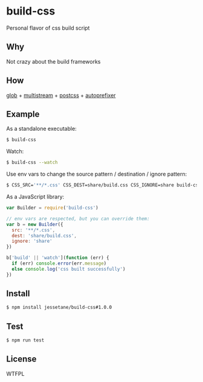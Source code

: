 # build-css
Personal flavor of css build script

## Why
Not crazy about the build frameworks

## How
[glob](https://github.com/isaacs/node-glob) + [multistream](https://github.com/feross/multistream) + [postcss](https://github.com/postcss/postcss) + [autoprefixer](https://github.com/postcss/autoprefixer-core)

## Example
As a standalone executable:
```bash
$ build-css
```

Watch:
```bash
$ build-css --watch
```

Use env vars to change the source pattern / destination / ignore pattern:
```bash
$ CSS_SRC='**/*.css' CSS_DEST=share/build.css CSS_IGNORE=share build-css
```

As a JavaScript library:
```javascript
var Builder = require('build-css')

// env vars are respected, but you can override them:
var b = new Builder({
  src: '**/*.css',
  dest: 'share/build.css',
  ignore: 'share'
})

b['build' || 'watch'](function (err) {
  if (err) console.error(err.message)
  else console.log('css built successfully')
})
```

## Install
```bash
$ npm install jessetane/build-css#1.0.0
```

## Test
```bash
$ npm run test
```

## License
WTFPL
